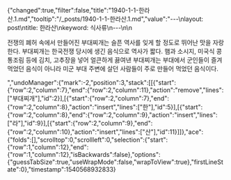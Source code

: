 {"changed":true,"filter":false,"title":"1940-1-1-한라산.1.md","tooltip":"/_posts/1940-1-1-한라산.1.md","value":"---\nlayout: post\ntitle: 한라산\nkeyword: 식사류\n---\n\n<p>전쟁의 폐허 속에서 만들어진 부대찌개는 슬픈 역사를 잊게 할 정도로 뛰어난 맛을 자랑한다. 부대찌개는 한국전쟁 당시에 생긴 음식으로 역사가 짧다. 햄과 소시지, 미국식 콩 통조림 등에 김치, 고추장을 넣어 얼큰하게 끓여낸 부대찌개는 부대에서 군인들이 즐겨 먹었던 음식이 아니라 미군 부대 주변에 살던 사람들이 주로 만들어 먹었던 음식이다.</p>","undoManager":{"mark":-2,"position":3,"stack":[[{"start":{"row":2,"column":7},"end":{"row":2,"column":11},"action":"remove","lines":["부대찌개"],"id":2}],[{"start":{"row":2,"column":7},"end":{"row":2,"column":8},"action":"insert","lines":["한"],"id":5}],[{"start":{"row":2,"column":8},"end":{"row":2,"column":9},"action":"insert","lines":["라"],"id":9}],[{"start":{"row":2,"column":9},"end":{"row":2,"column":10},"action":"insert","lines":["산"],"id":11}]]},"ace":{"folds":[],"scrolltop":0,"scrollleft":0,"selection":{"start":{"row":1,"column":12},"end":{"row":1,"column":12},"isBackwards":false},"options":{"guessTabSize":true,"useWrapMode":false,"wrapToView":true},"firstLineState":0},"timestamp":1540568932833}
